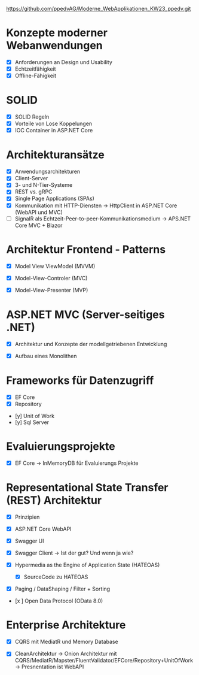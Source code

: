 


https://github.com/ppedvAG/Moderne_WebApplikationen_KW23_ppedv.git


# Konzepte moderner Webanwendungen

- [x] Anforderungen an Design und Usability
- [x] Echtzeitfähigkeit
- [x] Offline-Fähigkeit

# SOLID
- [x] SOLID Regeln 
- [x] Vorteile von Lose Koppelungen 
- [x] IOC Container in ASP.NET Core 

# Architekturansätze
- [x] Anwendungsarchitekturen
- [x] Client-Server
- [x] 3- und N-Tier-Systeme
- [x] REST vs. gRPC
- [x] Single Page Applications (SPAs)
- [x] Kommunikation mit HTTP-Diensten -> HttpClient in ASP.NET Core (WebAPI und MVC)
- [ ] SignalR als Echtzeit-Peer-to-peer-Kommunikationsmedium -> APS.NET Core MVC + Blazor 

# Architektur Frontend - Patterns
- [x] Model View ViewModel (MVVM)
- [x] Model-View-Controler (MVC)
- [x] Model-View-Presenter (MVP)



# ASP.NET MVC (Server-seitiges .NET)
- [x] Architektur und Konzepte der modellgetriebenen Entwicklung
- [x] Aufbau eines Monolithen


# Frameworks für Datenzugriff
- [x] EF Core
- [x] Repository
- [y] Unit of Work
- [y] Sql Server

# Evaluierungsprojekte 
- [x] EF Core -> InMemoryDB für Evaluierungs Projekte 

# Representational State Transfer (REST) Architektur
- [x] Prinzipien
- [x] ASP.NET Core WebAPI
- [x] Swagger UI 
- [x] Swagger Client -> Ist der gut? Und wenn ja wie?

- [x] Hypermedia as the Engine of Application State (HATEOAS)
    - [x] SourceCode zu HATEOAS

- [x] Paging / DataShaping / Filter + Sorting
- [x ] Open Data Protocol (OData 8.0)

# Enterprise Architekture
- [x] CQRS mit MediatR und Memory Database
- [x] CleanArchitektur -> Onion Architektur mit CQRS/MediatR/Mapster/FluentValidator/EFCore/Repository+UnitOfWork -> Presnentation ist WebAPI 

